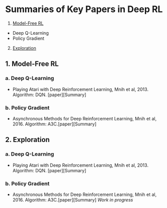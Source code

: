 # Summaries of Key Papers in Deep RL

1. [Model-Free RL](#ref1)
  - Deep Q-Learning
  - Policy Gradient
2. [Exploration](#ref2)

## <a href="#ref1"></a> 1. Model-Free RL
### a. Deep Q-Learning
- Playing Atari with Deep Reinforcement Learning, Mnih et al, 2013. Algorithm: DQN. [paper][Summary]

### b. Policy Gradient
- Asynchronous Methods for Deep Reinforcement Learning, Mnih et al, 2016. Algorithm: A3C.[paper][Summary]

## <a href="#ref2"></a> 2. Exploration
### a. Deep Q-Learning
- Playing Atari with Deep Reinforcement Learning, Mnih et al, 2013. Algorithm: DQN. [paper][Summary]

### b. Policy Gradient
- Asynchronous Methods for Deep Reinforcement Learning, Mnih et al, 2016. Algorithm: A3C.[paper][Summary]
*Work in progress*
